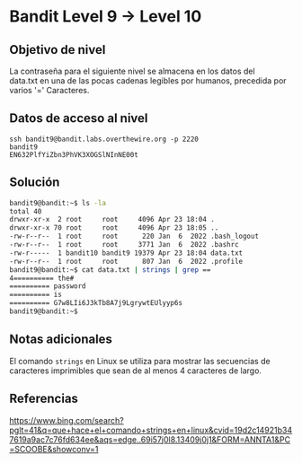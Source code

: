 # Bandit Level 9 → Level 10

## Objetivo de nivel
La contraseña para el siguiente nivel se almacena en los datos del data.txt en una de las pocas cadenas legibles por humanos, precedida por varios '=' Caracteres.

## Datos de acceso al nivel
```
ssh bandit9@bandit.labs.overthewire.org -p 2220
bandit9
EN632PlfYiZbn3PhVK3XOGSlNInNE00t
```

## Solución
``` bash
bandit9@bandit:~$ ls -la
total 40
drwxr-xr-x  2 root     root     4096 Apr 23 18:04 .
drwxr-xr-x 70 root     root     4096 Apr 23 18:05 ..
-rw-r--r--  1 root     root      220 Jan  6  2022 .bash_logout
-rw-r--r--  1 root     root     3771 Jan  6  2022 .bashrc
-rw-r-----  1 bandit10 bandit9 19379 Apr 23 18:04 data.txt
-rw-r--r--  1 root     root      807 Jan  6  2022 .profile
bandit9@bandit:~$ cat data.txt | strings | grep ==
4========== the#
========== password
========== is
========== G7w8LIi6J3kTb8A7j9LgrywtEUlyyp6s
bandit9@bandit:~$
```
## Notas adicionales
El comando `strings` en Linux se utiliza para mostrar las secuencias de caracteres imprimibles que sean de al menos 4 caracteres de largo.

## Referencias
https://www.bing.com/search?pglt=41&q=que+hace+el+comando+strings+en+linux&cvid=19d2c14921b347619a9ac7c76fd634ee&aqs=edge..69i57j0l8.13409j0j1&FORM=ANNTA1&PC=SCOOBE&showconv=1